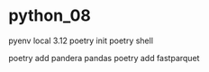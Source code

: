 # python_08

pyenv local 3.12
poetry init
poetry shell

poetry add pandera pandas
poetry add fastparquet